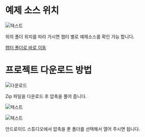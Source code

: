 # 예제 소스 위치
![텍스트](http://postfiles3.naver.net/MjAxODA1MDZfMjc4/MDAxNTI1NTk4MjcyMTI4.Si-W7hS4w-_HU68JnazsC6sSPAK9ah9BpZKCCeOau1Eg.7KoGjBNyr86G8QIdT1LhzwVV1RPpVhUWNxY8bjHTaEwg.PNG.lantern_bh/004.png?type=w580)

위의 폴더 위치를 따라 가시면 챕터 별로 예제소스를 확인 가능 합니다.

[챕터 폴더로 바로 이동](https://github.com/gearhb/BnbMobileStudy/blob/master/app/src/main/java/com/dev/gearhb/bnbmobilestudy/chapter/Ch8Paint2.java)

# 프로젝트 다운로드 방법

![다운로드](http://postfiles11.naver.net/MjAxODA1MDZfMjgg/MDAxNTI1NTk3OTA1MzY1.waZ9sDTQzgTn3rWV8etgqfbcCYpIxy5XiwX-HuMrAqsg.zKKzLa9nZ7WUnfhlxLzZjjk714PHKLdqsFcSFh4mjdwg.PNG.lantern_bh/001.png?type=w580)

Zip 파일을 다운로드 후 압축을 풀어 줍니다.

![텍스트](http://postfiles7.naver.net/MjAxODA1MDZfMjk4/MDAxNTI1NTk3OTA1MzYx.LorV89zaHrHskJSptv6HgHyfUXE4lNMHyZ7IXZT2gGEg.1XtnARf3vPGby0Le2MPikyIDEcIzccxcGWKG_gjmuhUg.PNG.lantern_bh/002.png?type=w580)

![텍스트](http://postfiles5.naver.net/MjAxODA1MDZfNDEg/MDAxNTI1NTk3OTA1Mzcy.RXYs4sL0fyFTlmegiBBuKu1DqOKSrN30Ujh6sZ57atUg.E9yWHcvL3NOjZh_SGJcSBohnpK_ryHA_2AthB5G1Njcg.PNG.lantern_bh/003.png?type=w580)

안드로이드 스튜디오에서 압축을 푼 폴더를 선택해서 열어 주시면 됩니다.


